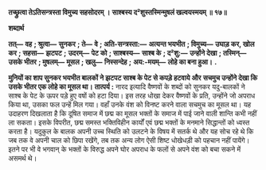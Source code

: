 **तच्छ्रुत्वा तेऽतिसन्त्रस्ता विमुच्य सहसोदरम् ।** **साश्बस्य द²शुस्तस्मिन्मुषलं खल्वयस्मयम् ॥ १७॥** 

**शब्दार्थ** 

**तत्—** **वह** **; श्रुत्वा—** **सुनकर** **; ते—** **वे** **; अति-सन्त्रस्ता:—** **अत्यन्त भयभीत** **; विमुच्य—** **उघाड़ कर, खोल कर** **; सहसा—** **झटपट** **;** **उदरम्—** **पेट को** **; साश्बस्य—** **साश्ब के** **; द²शु:—** **उन्होंने देखा** **; तस्मिन्—** **उसके भीतर** **; मुषलम्—** **मूसल** **; खलु—** **निस्सन्देह** **;** **अय:-मयम्—** **लोहे का बना हुआ।** **.** 

**मुनियों का शाप सुनकर भयभीत बालकों ने झटपट साश्ब के पेट से कपड़े हटवाये और** **सचमुच उन्होंने देखा कि उसके भीतर एक लोहे का मूसल था।** **तात्पर्य :** नारद इत्यादि वैष्णवों के शब्दों को सुनकर यदु-बालकों ने साश्ब के पेट के ऊपर पड़े हुए वषों को हटा दिया। इस तरह धोखा देकर वैष्णवों के प्रति, उन्होंने जो अपराध किया था, उसका फल उन्हें मिल गया। वहाँ उनके वंश को विनष्ट करने वाला सचमुच का मूसल था। यह उदाहरण दिखलाता है कि दूषित समाज में छद्म का मूसल भक्तों के समाज में पाई जाने वाली शान्ति कभी नहीं ला सकता। इसके विपरीत, छद्म समस्त भक्तिविहीन कार्यों एवं छद्म भक्तों के मनमाने सिद्धान्तों को ध्वस्त करता है। यदुकुल के बालक अपनी उच्च स्थिति को उलटने के विषय में सतर्क थे और यह सोच रहे थे कि जब तक वे अपनी चाल को छिपा रखेंगे, तब तक अन्य लोग ऐसी शिष्ट धोखेधड़ी को पहचान नहीं पायेंगे। इतने पर भी वे भगवान् के भक्तों के विरुद्ध अपने घोर अपराध के फलों से अपने वंश को बचा सकने में असमर्थ थे। 